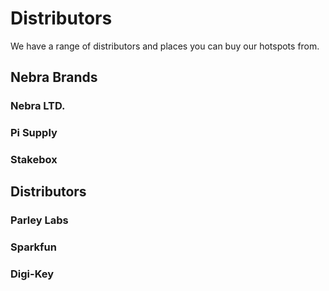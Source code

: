 # Distributors

We have a range of distributors and places you can buy our hotspots from.

## Nebra Brands

### Nebra LTD.

### Pi Supply

### Stakebox

## Distributors

### Parley Labs

### Sparkfun

### Digi-Key

